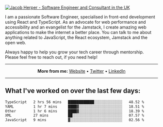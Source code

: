 [![Jacob Herper - Software Engineer and Consultant in the UK](https://res.cloudinary.com/jacobherper/image/upload/v1641506277/gh-image.png)](https://jacobherper.com/)

I am a passionate Software Engineer, specialised in front-end development using React and TypeScript. As an advocate for web performance and accessibility and an evangelist for the Jamstack, I create amazing web applications to make the internet a better place. You can talk to me about anything related to JavaScript, the React ecosystem, Jamstack and the open web.

Always happy to help you grow your tech career through mentorship. Please feel free to reach out, if you need help!

---

<p align="center">
  <strong>More from me:</strong> 
  <a href="https://jacobherper.com/">Website</a> •
  <a href="https://twitter.com/intent/follow?screen_name=jakeherp&tw_p=followbutton">Twitter</a> •
  <a href="https://www.linkedin.com/in/jacobherper/">LinkedIn</a>
</p>

---

## What I've worked on over the last few days:

<!--START_SECTION:waka-->

```txt
TypeScript   2 hrs 56 mins   ████████████░░░░░░░░░░░░░   48.52 %
YAML         1 hr 7 mins     ████▓░░░░░░░░░░░░░░░░░░░░   18.51 %
Other        1 hr 6 mins     ████▓░░░░░░░░░░░░░░░░░░░░   18.39 %
XML          27 mins         ██░░░░░░░░░░░░░░░░░░░░░░░   07.57 %
JavaScript   9 mins          ▓░░░░░░░░░░░░░░░░░░░░░░░░   02.56 %
```

<!--END_SECTION:waka-->
